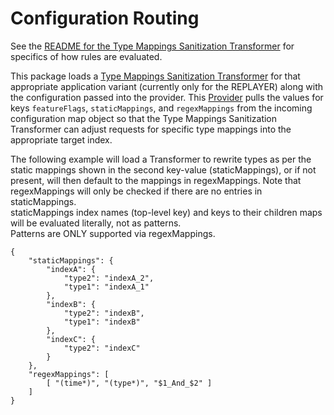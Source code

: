 # Configuration Routing

See the [README for the Type Mappings Sanitization Transformer](../jsonTypeMappingsSanitizationTransformer/README.md) 
for specifics of how rules are evaluated.

This package loads a [Type Mappings Sanitization Transformer](../jsonTypeMappingsSanitizationTransformer/src/main/java/org/opensearch/migrations/transform/TypeMappingsSanitizationTransformer.java)
for that appropriate application variant (currently only for the REPLAYER) along with the configuration passed into
the provider.  This [Provider](./src/main/java/org/opensearch/migrations/transform/TypeMappingSanitizationTransformerProvider.java)
pulls the values for keys `featureFlags`, `staticMappings`, and `regexMappings` from the incoming configuration map
object so that the Type Mappings Sanitization Transformer can adjust requests for specific type mappings into the 
appropriate target index.  

The following example will load a Transformer to rewrite types as per the static mappings shown in the second key-value
(staticMappings), or if not present, will then default to the mappings in regexMappings.  Note that regexMappings will
only be checked if there are no entries in staticMappings.  
staticMappings index names (top-level key) and keys to their children maps will be evaluated literally, not as patterns.  
Patterns are ONLY supported via regexMappings.

```
{
    "staticMappings": {
        "indexA": {
            "type2": "indexA_2",
            "type1": "indexA_1"
        },
        "indexB": {
            "type2": "indexB",
            "type1": "indexB"
        },
        "indexC": {
            "type2": "indexC"
        }
    },
    "regexMappings": [
        [ "(time*)", "(type*)", "$1_And_$2" ]
    ]
}
```